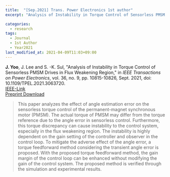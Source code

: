 ```yaml
---
title:  "[Sep.2021] Trans. Power Electronics 1st author"
excerpt: "Analysis of Instability in Torque Control of Sensorless PMSM Drives in Flux Weakening Region."

categories:
  - research
tags:
  - Journal
  - 1st Author
  - Year2021
last_modified_at: 2021-04-09T11:03+09:00
---
```


**J. Yoo**, J. Lee and S. -K. Sul, "Analysis of Instability in Torque Control of Sensorless PMSM Drives in Flux Weakening Region," in *IEEE Transactions on Power Electronics*, vol. 36, no. 9, pp. 10815-10826, Sept. 2021, doi: 10.1109/TPEL.2021.3063720.  
[IEEE-Link](https://ieeexplore.ieee.org/document/9369897)  
[Preprint Download](/assets/papers/TPE2021_AcceptedVersion.pdf)  

>This paper analyzes the effect of angle estimation error on the sensorless torque control of the permanent-magnet synchronous motor (PMSM). The actual torque of PMSM may differ from the torque reference due to the angle error in sensorless control. Furthermore, this torque discrepancy can cause instability to the control system, especially in the flux weakening region. The instability is highly dependent on the gain setting of the controller and observer in the control loop. To mitigate the adverse effect of the angle error, a torque feedforward method considering the transient angle error is proposed. With the proposed torque feedforward method, the gain margin of the control loop can be enhanced without modifying the gain of the control system. The proposed method is verified through the simulation and experimental results.
